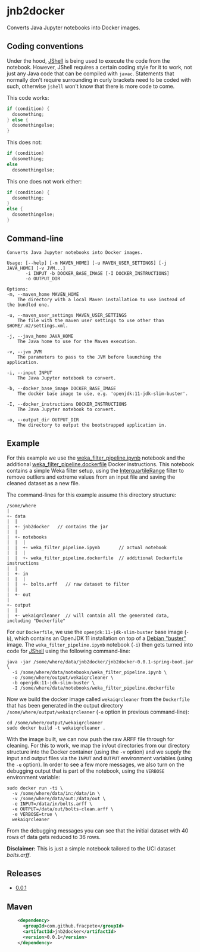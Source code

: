 # jnb2docker
Converts Java Jupyter notebooks into Docker images.

## Coding conventions
Under the hood, [JShell](https://docs.oracle.com/javase/9/tools/jshell.htm) is
being used to execute the code from the notebook. However, JShell requires
a certain coding style for it to work, not just any Java code that can be 
compiled with `javac`. Statements that normally don't require surrounding in
curly brackets need to be coded with such, otherwise `jshell` won't know
that there is more code to come. 

This code works:

```java
if (condition) {
  dosomething;
} else {
  dosomethingelse;
}
``` 

This does not:

```java
if (condition)
  dosomething;
else
  dosomethingelse;
``` 

This one does not work either:

```java
if (condition) {
  dosomething;
} 
else {
  dosomethingelse;
}
``` 


## Command-line

```commandline
Converts Java Jupyter notebooks into Docker images.

Usage: [--help] [-m MAVEN_HOME] [-u MAVEN_USER_SETTINGS] [-j JAVA_HOME] [-v JVM...]
       -i INPUT -b DOCKER_BASE_IMAGE [-I DOCKER_INSTRUCTIONS]
       -o OUTPUT_DIR

Options:
-m, --maven_home MAVEN_HOME
	The directory with a local Maven installation to use instead of the bundled one.

-u, --maven_user_settings MAVEN_USER_SETTINGS
	The file with the maven user settings to use other than $HOME/.m2/settings.xml.

-j, --java_home JAVA_HOME
	The Java home to use for the Maven execution.

-v, --jvm JVM
	The parameters to pass to the JVM before launching the application.

-i, --input INPUT
	The Java Jupyter notebook to convert.

-b, --docker_base_image DOCKER_BASE_IMAGE
	The docker base image to use, e.g. 'openjdk:11-jdk-slim-buster'.

-I, --docker_instructions DOCKER_INSTRUCTIONS
	The Java Jupyter notebook to convert.

-o, --output_dir OUTPUT_DIR
	The directory to output the bootstrapped application in.
```

## Example

For this example we use the [weka_filter_pipeline.ipynb](src/jupyter/weka_filter_pipeline.ipynb)
notebook and the additional [weka_filter_pipeline.dockerfile](src/jupyter/weka_filter_pipeline.dockerfile)
Docker instructions. This notebook contains a simple Weka filter setup, using
the [InterquartileRange](https://weka.sourceforge.io/doc.dev/weka/filters/unsupervised/attribute/InterquartileRange.html)
filter to remove outliers and extreme values from an input file and saving the cleaned 
dataset as a new file.

The command-lines for this example assume this directory structure:

```
/some/where
|
+- data
|  |
|  +- jnb2docker   // contains the jar
|  |
|  +- notebooks
|  |  |
|  |  +- weka_filter_pipeline.ipynb       // actual notebook
|  |  |
|  |  +- weka_filter_pipeline.dockerfile  // additional Dockerfile instructions
|  |
|  +- in
|  |  |
|  |  +- bolts.arff   // raw dataset to filter
|  |
|  +- out
|
+- output
|  |
|  +- wekaiqrcleaner  // will contain all the generated data, including "Dockerfile"
```

For our `Dockerfile`, we use the `openjdk:11-jdk-slim-buster` base image (`-b`), which
contains an OpenJDK 11 installation on top of a [Debian "buster"](https://www.debian.org/releases/buster/)
image. The `weka_filter_pipeline.ipynb` notebook (`-i`) then gets turned into code
for [JShell](https://docs.oracle.com/javase/9/tools/jshell.htm) using the 
following command-line:

```commandline
java -jar /some/where/data/jnb2docker/jnb2docker-0.0.1-spring-boot.jar \
  -i /some/where/data/notebooks/weka_filter_pipeline.ipynb \ 
  -o /some/where/output/wekaiqrcleaner \
  -b openjdk:11-jdk-slim-buster \
  -I /some/where/data/notebooks/weka_filter_pipeline.dockerfile  
```

Now we build the docker image called `wekaiqrcleaner` from the `Dockerfile`
that has been generated in the output directory `/some/where/output/wekaiqrcleaner` 
(`-o` option in previous command-line):

```
cd /some/where/output/wekaiqrcleaner
sudo docker build -t wekaiqrcleaner .
```

With the image built, we can now push the raw ARFF file through for cleaning.
For this to work, we map the in/out directories from our directory structure
into the Docker container (using the `-v` option) and we supply the input
and output files via the `INPUT` and `OUTPUT` environment variables (using 
the `-e` option). In order to see a few more messages, we also turn on the
debugging output that is part of the notebook, using the `VERBOSE` environment
variable:

```
sudo docker run -ti \
  -v /some/where/data/in:/data/in \
  -v /some/where/data/out:/data/out \
  -e INPUT=/data/in/bolts.arff \
  -e OUTPUT=/data/out/bolts-clean.arff \
  -e VERBOSE=true \
  wekaiqrcleaner
```

From the debugging messages you can see that the initial dataset with 40 rows
of data gets reduced to 36 rows.

**Disclaimer:** This is just a simple notebook tailored to the UCI dataset
*bolts.arff*.


## Releases

* [0.0.1](https://github.com/fracpete/jnb2docker/releases/download/jnb2docker-0.0.1/jnb2docker-0.0.1-spring-boot.jar)


## Maven

```xml
    <dependency>
      <groupId>com.github.fracpete</groupId>
      <artifactId>jnb2docker</artifactId>
      <version>0.0.1</version>
    </dependency>
```
